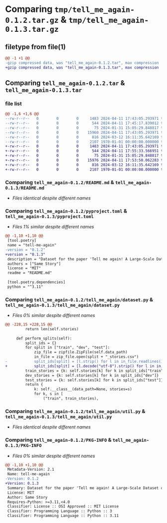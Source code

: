 # Comparing `tmp/tell_me_again-0.1.2.tar.gz` & `tmp/tell_me_again-0.1.3.tar.gz`

## filetype from file(1)

```diff
@@ -1 +1 @@
-gzip compressed data, was "tell_me_again-0.1.2.tar", max compression
+gzip compressed data, was "tell_me_again-0.1.3.tar", max compression
```

## Comparing `tell_me_again-0.1.2.tar` & `tell_me_again-0.1.3.tar`

### file list

```diff
@@ -1,6 +1,6 @@
--rw-r--r--   0        0        0     1483 2024-04-11 17:43:05.293971 tell_me_again-0.1.2/README.md
--rw-r--r--   0        0        0      544 2024-04-11 17:45:17.839012 tell_me_again-0.1.2/pyproject.toml
--rw-r--r--   0        0        0       75 2024-01-31 15:05:29.848817 tell_me_again-0.1.2/tell_me_again/__init__.py
--rw-r--r--   0        0        0    15960 2024-04-11 17:43:05.293971 tell_me_again-0.1.2/tell_me_again/dataset.py
--rw-r--r--   0        0        0      816 2024-03-12 16:11:35.642169 tell_me_again-0.1.2/tell_me_again/util.py
--rw-r--r--   0        0        0     2107 1970-01-01 00:00:00.000000 tell_me_again-0.1.2/PKG-INFO
+-rw-r--r--   0        0        0     1483 2024-04-11 17:43:05.293971 tell_me_again-0.1.3/README.md
+-rw-r--r--   0        0        0      544 2024-04-11 17:55:33.566951 tell_me_again-0.1.3/pyproject.toml
+-rw-r--r--   0        0        0       75 2024-01-31 15:05:29.848817 tell_me_again-0.1.3/tell_me_again/__init__.py
+-rw-r--r--   0        0        0    15976 2024-04-11 17:53:50.062283 tell_me_again-0.1.3/tell_me_again/dataset.py
+-rw-r--r--   0        0        0      816 2024-03-12 16:11:35.642169 tell_me_again-0.1.3/tell_me_again/util.py
+-rw-r--r--   0        0        0     2107 1970-01-01 00:00:00.000000 tell_me_again-0.1.3/PKG-INFO
```

### Comparing `tell_me_again-0.1.2/README.md` & `tell_me_again-0.1.3/README.md`

 * *Files identical despite different names*

### Comparing `tell_me_again-0.1.2/pyproject.toml` & `tell_me_again-0.1.3/pyproject.toml`

 * *Files 1% similar despite different names*

```diff
@@ -1,10 +1,10 @@
 [tool.poetry]
 name = "tell-me-again"
-version = "0.1.2"
+version = "0.1.3"
 description = "Dataset for the paper 'Tell me again! A Large-Scale Dataset of Multiple Summaries for the"
 authors = ["Same Story"]
 license = "MIT"
 readme = "README.md"
 
 [tool.poetry.dependencies]
 python = "^3.11"
```

### Comparing `tell_me_again-0.1.2/tell_me_again/dataset.py` & `tell_me_again-0.1.3/tell_me_again/dataset.py`

 * *Files 0% similar despite different names*

```diff
@@ -228,15 +228,15 @@
         return len(self.stories)
 
     def perform_splits(self):
         split_ids = {}
         for split in ["train", "dev", "test"]:
             zip_file = zipfile.ZipFile(self.data_path)
             in_file = zip_file.open(split + "_stories.csv")
-            split_ids[split] = [l.strip() for l in in_file.readlines()]
+            split_ids[split] = [l.decode("utf-8").strip() for l in in_file.readlines()]
         train_stories = {k: self.stories[k] for k in split_ids["train"]}
         dev_stories = {k: self.stories[k] for k in split_ids["dev"]}
         test_stories = {k: self.stories[k] for k in split_ids["test"]}
         return {
             k: self.__class__(data_path=None, stories=s)
             for k, s in [
                 ("train", train_stories),
```

### Comparing `tell_me_again-0.1.2/tell_me_again/util.py` & `tell_me_again-0.1.3/tell_me_again/util.py`

 * *Files identical despite different names*

### Comparing `tell_me_again-0.1.2/PKG-INFO` & `tell_me_again-0.1.3/PKG-INFO`

 * *Files 0% similar despite different names*

```diff
@@ -1,10 +1,10 @@
 Metadata-Version: 2.1
 Name: tell-me-again
-Version: 0.1.2
+Version: 0.1.3
 Summary: Dataset for the paper 'Tell me again! A Large-Scale Dataset of Multiple Summaries for the
 License: MIT
 Author: Same Story
 Requires-Python: >=3.11,<4.0
 Classifier: License :: OSI Approved :: MIT License
 Classifier: Programming Language :: Python :: 3
 Classifier: Programming Language :: Python :: 3.11
```


